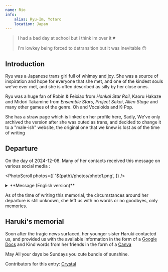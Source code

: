 ```yaml
---
name: Rio
info:
    alias: Ryu-Im, Yotaro
    location: Japan
---
```


<!-- 这篇文章的原文即英文，作者的第一语言为英语，请翻译时不要动本篇。 -->

> I had a bad day at school but i think im over it 💔
>
> I'm lowkey being forced to detransition but it was inevitable 😔

## Introduction

Ryu was a Japanese trans girl full of whimsy and joy. She was a source of inspiration and hope for everyone that she met, and one of the kindest souls we've ever met, and she is often described as silly by her close ones. 

Ryu was a huge fan of Robin & Feixiao from *Honkai Star Rail*, Kaoru Hakaze and Midori Takamine from *Ensemble Stars*, *Project Sekai*, *Alien Stage* and many other games of the genre. Oh and Vocaloids and K-Pop.

She has a straw page which is linked on her profile here, Sadly, We've only archived the version after she was outed as trans, and decided to change it to a "male-ish" website, the original one that we knew is lost as of the time of writing

## Departure

On the day of 2024-12-08. Many of her contacts received this message on various social media :

<PhotoScroll photos={[
    '${path}/photos/photo1.png',
]} />

<details>
<summary>**Message (English version)**</summary>

> Hello,
>
> We apologize for the sudden message. We are contacting you as part of an important investigation involving one of your mutual contacts. This message is being sent from the victim's Discord account, but please understand that it is not from the victim. We are gathering information to help us understand the situation. Other social media accounts are also being checked.
>
> At this time, the cause of the incident is not clear. We would be grateful if you could help by answering a few questions:
>
> Did you notice anything unusual or strange about the victim recently?
> 
> Did the victim share personal information or say something that seemed different or unusual?
> 
> Were there any problems, such as bullying, arguments, or times when the victim might have felt ignored or upset?
> 
> If you remember anything else that seems important, please let us know.
> 
> We also apologize for the simple English in this message. The victim seems to have conversed in multiple languages, so we are sending this message in all of them to ensure it is easy to understand for all individuals.
> 
> This message has been sent to everyone who interacted with the victim in the past two months. Please understand that the case is private, so we cannot give more details. Any information shared can be very helpful.
> 
> Thank you.

</details>

As of the time of writing this memorial, the circumstances around her departure is still unknown, she left us with no words or no goodbyes, only memories.

## Haruki's memorial

Soon after the tragic news surfaced, her younger sister Haruki contacted us, and provided us with the available information in the form of a [Google Docs](https://docs.google.com/document/d/1-FaVzCOrZ2NkrRGDkIOyoLZpIGClUZcwdzaZV4NoRwA/edit?tab=t.0) and Kind words from her friends in the form of a [Canva](https://www.canva.com/design/DAGY-0aiXjE/cZIzTKKN87Q_7zp1mPdBCg/edit)

May All your days be Sundays you cute bundle of sunshine.

Contributors for this entry: [Crystal](https://github.com/Paranoid-Pufferfish)
